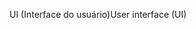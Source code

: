 <span data-ttu-id="513b4-101">UI (Interface do usuário)</span><span class="sxs-lookup"><span data-stu-id="513b4-101">User interface (UI)</span></span>